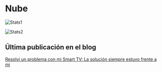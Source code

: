 # Nube

![Stats1](http://github-profile-summary-cards.vercel.app/api/cards/profile-details?username=nubesurrealista&theme=material_palenight)

![Stats2](http://github-profile-summary-cards.vercel.app/api/cards/stats?username=nubesurrealista&theme=material_palenight)

## Última publicación en el blog
<!-- BLOG-POST-START -->
[Resolví un problema con mi Smart TV: La solución siempre estuvo frente a mi](https://nube.bearblog.dev/problemaresuelto/)
<!-- BLOG-POST-END -->
